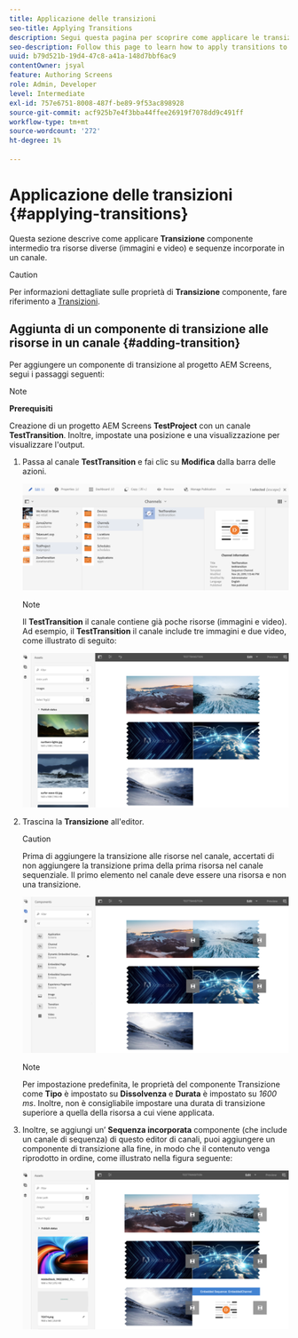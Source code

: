 ```yaml
---
title: Applicazione delle transizioni
seo-title: Applying Transitions
description: Segui questa pagina per scoprire come applicare le transizioni ai progetti Screens.
seo-description: Follow this page to learn how to apply transitions to your Screens projects.
uuid: b79d521b-19d4-47c8-a41a-148d7bbf6ac9
contentOwner: jsyal
feature: Authoring Screens
role: Admin, Developer
level: Intermediate
exl-id: 757e6751-8008-487f-be89-9f53ac898928
source-git-commit: acf925b7e4f3bba44ffee26919f7078dd9c491ff
workflow-type: tm+mt
source-wordcount: '272'
ht-degree: 1%

---
```


# Applicazione delle transizioni {#applying-transitions}

Questa sezione descrive come applicare **Transizione** componente intermedio tra risorse diverse (immagini e video) e sequenze incorporate in un canale.


>[!CAUTION]
>
>Per informazioni dettagliate sulle proprietà di **Transizione** componente, fare riferimento a [Transizioni](adding-components-to-a-channel.md#transition).

## Aggiunta di un componente di transizione alle risorse in un canale {#adding-transition}

Per aggiungere un componente di transizione al progetto AEM Screens, segui i passaggi seguenti:

>[!NOTE]
>
>**Prerequisiti**
>
>Creazione di un progetto AEM Screens **TestProject** con un canale **TestTransition**. Inoltre, impostate una posizione e una visualizzazione per visualizzare l&#39;output.

1. Passa al canale **TestTransition** e fai clic su **Modifica** dalla barra delle azioni.

   ![image1](assets/transitions1.png)

   >[!NOTE]
   >
   >Il **TestTransition** il canale contiene già poche risorse (immagini e video). Ad esempio, il **TestTransition** il canale include tre immagini e due video, come illustrato di seguito:

   ![image2](assets/transitions2.png)


1. Trascina la **Transizione** all&#39;editor.
   >[!CAUTION]
   >
   >Prima di aggiungere la transizione alle risorse nel canale, accertati di non aggiungere la transizione prima della prima risorsa nel canale sequenziale. Il primo elemento nel canale deve essere una risorsa e non una transizione.

   ![image3](assets/transitions3.png)

   >[!NOTE]
   >
   >Per impostazione predefinita, le proprietà del componente Transizione come **Tipo** è impostato su **Dissolvenza** e **Durata** è impostato su *1600 ms*.  Inoltre, non è consigliabile impostare una durata di transizione superiore a quella della risorsa a cui viene applicata.

1. Inoltre, se aggiungi un’ **Sequenza incorporata** componente (che include un canale di sequenza) di questo editor di canali, puoi aggiungere un componente di transizione alla fine, in modo che il contenuto venga riprodotto in ordine, come illustrato nella figura seguente:

   ![image3](assets/transitions5.png)
